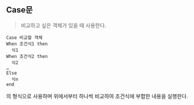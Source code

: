 ## Case문

> 비교하고 싶은 객체가 있을 때 사용한다.

```
Case 비교할 객체
When 조건식1 then
  식1
When 조건식2 then
  식2
…
Else 
  식n
end
```

의 형식으로 사용하며 위에서부터 하나씩 비교하여 조건식에 부합한 내용을 실행한다.

